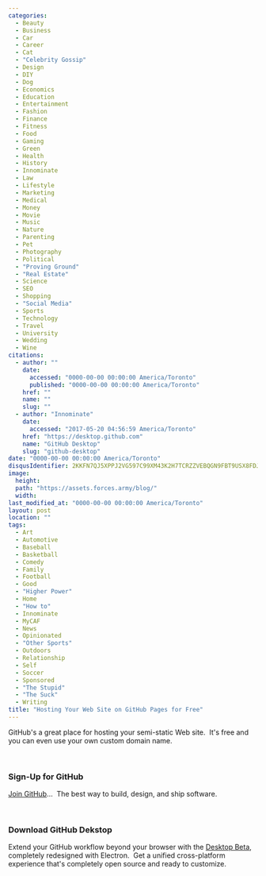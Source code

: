 ```yaml
---
categories:
  - Beauty
  - Business
  - Car
  - Career
  - Cat
  - "Celebrity Gossip"
  - Design
  - DIY
  - Dog
  - Economics
  - Education
  - Entertainment
  - Fashion
  - Finance
  - Fitness
  - Food
  - Gaming
  - Green
  - Health
  - History
  - Innominate
  - Law
  - Lifestyle
  - Marketing
  - Medical
  - Money
  - Movie
  - Music
  - Nature
  - Parenting
  - Pet
  - Photography
  - Political
  - "Proving Ground"
  - "Real Estate"
  - Science
  - SEO
  - Shopping
  - "Social Media"
  - Sports
  - Technology
  - Travel
  - University
  - Wedding
  - Wine
citations:
  - author: ""
    date:
      accessed: "0000-00-00 00:00:00 America/Toronto"
      published: "0000-00-00 00:00:00 America/Toronto"
    href: ""
    name: ""
    slug: ""
  - author: "Innominate"
    date:
      accessed: "2017-05-20 04:56:59 America/Toronto"
    href: "https://desktop.github.com"
    name: "GitHub Desktop"
    slug: "github-desktop"
date: "0000-00-00 00:00:00 America/Toronto"
disqusIdentifier: 2KKFN7QJ5XPPJ2VG597C99XM43K2H7TCRZZVEBQGN9FBT9USX8FDJYGC3DKY7M7BXHT72PHBR28RBN9SJ3NKS58DX9Z6NXV2GQGM
image:
  height: 
  path: "https://assets.forces.army/blog/"
  width: 
last_modified_at: "0000-00-00 00:00:00 America/Toronto"
layout: post
location: ""
tags:
  - Art
  - Automotive
  - Baseball
  - Basketball
  - Comedy
  - Family
  - Football
  - Good
  - "Higher Power"
  - Home
  - "How to"
  - Innominate
  - MyCAF
  - News
  - Opinionated
  - "Other Sports"
  - Outdoors
  - Relationship
  - Self
  - Soccer
  - Sponsored
  - "The Stupid"
  - "The Suck"
  - Writing
title: "Hosting Your Web Site on GitHub Pages for Free"
---
```


<p>
  GitHub's a great place for hosting your semi-static Web site.&nbsp; It's free and you can even use your own custom domain name.
</p>
<p>
  &nbsp;
</p>
<h3 id="sign-up-for-github">
  Sign-Up for GitHub
</h3>
<p>
  <a href="https://github.com/join?source=header-home" rel="external nofollow" target="_blank" title="">Join GitHub</a>&hellip;&nbsp; The best way to build,
  design, and ship software.
</p>
<p>
  &nbsp;
</p>
<h3 id="download-github-dekstop">
  Download GitHub Dekstop
</h3>
<p>
  Extend your GitHub workflow beyond your browser with the <a href="{{ site.url }}{{ page.url }}#cite-github-desktop" rel="me" title="GitHub Desktop">Desktop
  Beta</a>, completely redesigned with Electron.&nbsp; Get a unified cross-platform experience that's completely open source and ready to customize.
</p>
